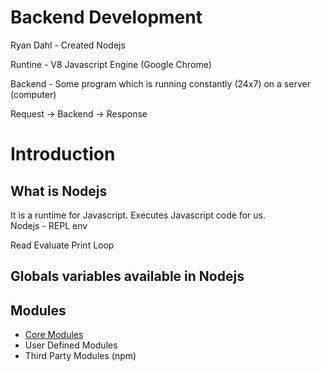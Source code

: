 

# Backend Development

Ryan Dahl - Created Nodejs

Runtine - V8 Javascript Engine (Google Chrome)

Backend - Some program which is running constantly (24x7) on a server (computer)

Request -> Backend -> Response


# Introduction

## What is Nodejs 
It is a runtime for Javascript. Executes Javascript code for us.  
Nodejs - REPL env

Read Evaluate Print Loop

## Globals variables available in Nodejs

## Modules

* [Core Modules](https://nodejs.org/docs/latest-v12.x/api/index.html)
* User Defined Modules
* Third Party Modules (npm)
